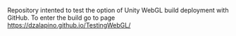 Repository intented to test the option of Unity WebGL build deployment with GitHub.
To enter the build go to page https://dzalapino.github.io/TestingWebGL/
